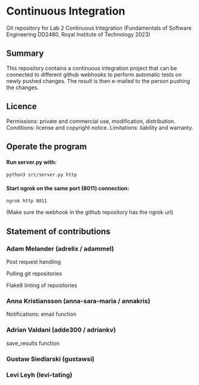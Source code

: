 # Continuous Integration 
Git repository for Lab 2 Continuous Integration (Fundamentals of Software Engineering DD2480, Royal Institute of Technology 2023) 
  
## Summary  
This repository contains a continuous integration project that can be connected to different github webhooks to perform automatic tests on newly pushed  changes. The result is then e-mailed to the person pushing the changes.  

## Licence
Permissions: private and commercial use, modification, distribution.
Conditions: license and copyright notice.
Limitations: liability and warranty.  
 
## Operate the program
#### Run server.py with: 
```    
python3 src/server.py http
``` 
#### Start ngrok on the same port (8011) connection:  
```
ngrok http 8011 
```  
(Make sure the webhook in the github repository has the ngrok url) 
  
## Statement of contributions 

### Adam Melander (adrelix / adammel) 
Post request handling  

Pulling git repositories 

Flake8 linting of repositories  
 
### Anna Kristiansson (anna-sara-maria / annakris)   
  
Notifications: email function

### Adrian Valdani (adde300 / adriankv)
save_results function

### Gustaw Siedlarski (gustawsi)

### Levi Leyh (levi-tating)
